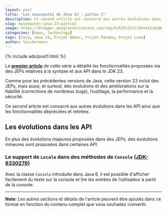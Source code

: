 ```yaml
---
layout: post
title: "Les nouveautés de Java 23 : partie 2"
description: Ce second article est consacré aux autres évolutions dans les API ainsi que les fonctionnalités dépréciées et retirées.
slug: nouveautes-java-23-partie2
image: https://blogger.googleusercontent.com/img/b/R29vZ2xl/AVvXsEi8a0g56GYgbV-4ZpTQw_LHeVj_fYIhV4-kZ7SEf3DNaEsKIrD4TTi_XG3K1lpS8XUTBDCPfTcvcWsSuYTCDZGi0HnY5b2DVIa23Sdld9BDjHUOU8mrzvFqvPc04pXcQJZZm4vM5nAD0kkoT_bS7OfUMC5xNDHIHgNPdVZ3xRhhJAcssSN5dpIVwq1r66o/s750/AI%20model%20DeepSeek.jpeg
categories: [news, technology]
tags: [Java, Java 23, Projet Amber, Projet Panama, Projet Loom]
author: loichermann
---
```


{% include ads/post1.html %}

Le [**premier article**](https://www.exemple.com/2024-10-14-nouveautes-java-23-partie1) de cette série a détaillé les fonctionnalités proposées via des JEPs relatives à la syntaxe et aux API dans le JDK 23.

Comme pour les précédentes versions de Java, cette version 23 inclut des JEPs, mais aussi, et surtout, des évolutions et des améliorations sur la fiabilité (corrections de nombreux bugs), l’outillage, la performance et la sécurité.

Ce second article est consacré aux autres évolutions dans les API ainsi que les fonctionnalités dépréciées et retirées.

## Les évolutions dans les API

En plus des évolutions majeures proposées dans des JEPs, des évolutions mineures sont proposées dans certaines API.

### Le support de `Locale` dans des méthodes de `Console` ([JDK-8330276](https://bugs.openjdk.org/browse/JDK-8330276))

Avec la classe `Console` introduite dans Java 6, il est possible d'afficher facilement du texte sur la console et lire les entrées de l’utilisateur à partir de la console.

---

**Note**: Les autres sections et détails de l'article peuvent être ajoutés dans ce format en fonction du contenu complet que vous souhaitez convertir.
